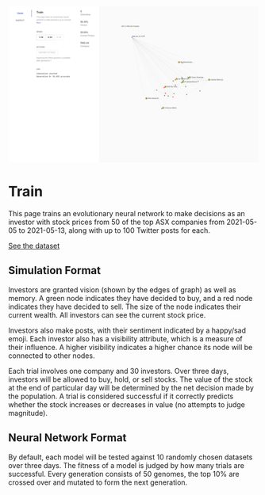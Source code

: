 ![train.png](./train.png)

# Train

This page trains an evolutionary neural network to make decisions as an investor with stock prices from 50 of the top ASX companies from 2021-05-05 to 2021-05-13, along with up to 100 Twitter posts for each.

[See the dataset](https://raw.githubusercontent.com/Spaaaacccee/research-assignment-method-data/master/dataset.json)

## Simulation Format

Investors are granted vision (shown by the edges of graph) as well as memory. A green node indicates they have decided to buy, and a red node indicates they have decided to sell. The size of the node indicates their current wealth. All investors can see the current stock price.

Investors also make posts, with their sentiment indicated by a happy/sad emoji. Each investor also has a visibility attribute, which is a measure of their influence. A higher visibility indicates a higher chance its node will be connected to other nodes.

Each trial involves one company and 30 investors. Over three days, investors will be allowed to buy, hold, or sell stocks. The value of the stock at the end of particular day will be determined by the net decision made by the population. A trial is considered successful if it correctly predicts whether the stock increases or decreases in value (no attempts to judge magnitude).

## Neural Network Format

By default, each model will be tested against 10 randomly chosen datasets over three days. The fitness of a model is judged by how many trials are successful. Every generation consists of 50 genomes, the top 10% are crossed over and mutated to form the next generation.
